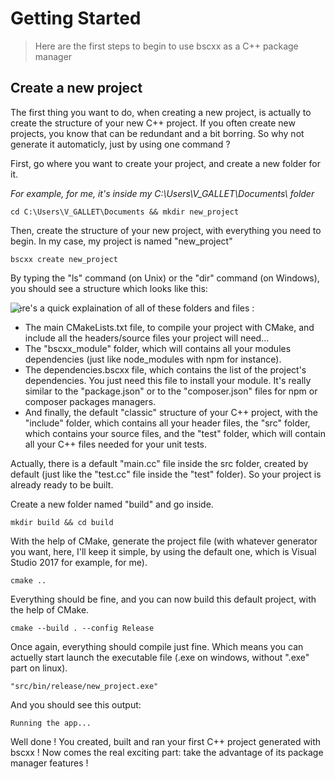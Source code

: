 # Getting Started
> Here are the first steps to begin to use bscxx as a C++ package manager

## Create a new project

The first thing you want to do, when creating a new project, is actually to create the structure of your new C++ project.
If you often create new projects, you know that can be redundant and a bit borring. So why not generate it automaticly, just by using one command ?

First, go where you want to create your project, and create a new folder for it.

*For example, for me, it's inside my C:\Users\V_GALLET\Documents\ folder*
```shell
cd C:\Users\V_GALLET\Documents && mkdir new_project
```

Then, create the structure of your new project, with everything you need to begin.
In my case, my project is named "new_project"
```shell
bscxx create new_project
```

By typing the "ls" command (on Unix) or the "dir" command (on Windows), you should see a structure which looks like this:
<div style="position:absolute; width:100%; height:100%">
  <img src="http://gamedevpex.com/bscxx/bscxx_structure.png"/>
</div>

Here's a quick explaination of all of these folders and files :
* The main CMakeLists.txt file, to compile your project with CMake, and include all the headers/source files your project will need...
* The "bscxx_module" folder, which will contains all your modules dependencies (just like node_modules with npm for instance).
* The dependencies.bscxx file, which contains the list of the project's dependencies. You just need this file to install your module. It's really similar to the "package.json" or to the "composer.json" files for npm or composer packages managers.
* And finally, the default "classic" structure of your C++ project, with the "include" folder, which contains all your header files, the "src" folder, which contains your source files, and the "test" folder, which will contain all your C++ files needed for your unit tests.

Actually, there is a default "main.cc" file inside the src folder, created by default (just like the "test.cc" file inside the "test" folder).
So your project is already ready to be built.

Create a new folder named "build" and go inside.
```shell
mkdir build && cd build
```

With the help of CMake, generate the project file (with whatever generator you want, here, I'll keep it simple, by using the default one, which is Visual Studio 2017 for example, for me).
```shell
cmake ..
```

Everything should be fine, and you can now build this default project, with the help of CMake.
```shell
cmake --build . --config Release
```

Once again, everything should compile just fine. Which means you can actuelly start launch the executable file (.exe on windows, without ".exe" part on linux).
```shell
"src/bin/release/new_project.exe"
```

And you should see this output:
```shell
Running the app...
```

Well done ! You created, built and ran your first C++ project generated with bscxx !
Now comes the real exciting part: take the advantage of its package manager features !

